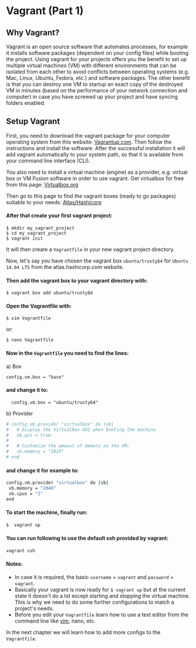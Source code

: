 # Vagrant (Part 1)

## Why Vagrant?

Vagrant is an open source software that automates processes, for example it installs software packages (dependent on your config files) while booting the project. Using vagrant for your projects offers you the benefit to set up multiple virtual machines (VM) with different environments that can be isolated from each other to avoid conflicts between operating systems (e.g. Mac, Linux, Ubuntu, Fedora, etc.) and software packages. The other benefit is that you can destroy one VM to startup an exact copy of the destroyed VM in minutes (based on the performance of your network connection and computer) in case you have screwed up your project and have syncing folders enabled.

## Setup Vagrant

First, you need to download the vagrant package for your computer operating system from this website:
[Vagrantup.com](https://www.vagrantup.com/downloads.html). Then follow the instructions and install the software. After the successful installation it will add vagrant automatically to your system path, so that it is available from your command line interface (CLI).

You also need to install a virtual machine (engine) as a provider, e.g. virtual box or VM Fusion software in order to use vagrant. Get virtualbox for free from this page:
[Virtualbox.org](https://www.virtualbox.org/wiki/Downloads)

Then go to this page to find the vagrant boxes (ready to go packages) suitable to your needs:
[Atlas/Hashicorp](https://atlas.hashicorp.com/boxes/search)

#### After that create your first vagrant project:
```
$ mkdir my_vagrant_project
$ cd my_vagrant_project
$ vagrant init
```

It will then create a `Vagrantfile` in your new vagrant project directory.

Now, let's say you have chosen the vagrant box `ubuntu/trusty64` for `Ubuntu 14.04 LTS` from the atlas.hashicorp.com website. 

#### Then add the vagrant box to your vagrant directory with:

```
$ vagrant box add ubuntu/trusty64
```

#### Open the Vagrantfile with:
```
$ vim Vagrantfile
```
or:
```
$ nano Vagrantfile
```

#### Now in the `Vagrantfile` you need to find the lines:

a) Box

```
config.vm.box = "base"
```
#### and change it to:
```
  config.vm.box = "ubuntu/trusty64"
```

b) Provider

```bash
# config.vm.provider "virtualbox" do |vb|
#   # Display the VirtualBox GUI when booting the machine
#   vb.gui = true
#
#   # Customize the amount of memory on the VM:
#   vb.memory = "1024"
# end
```
#### and change it for example to:

 ```bash
 config.vm.provider "virtualbox" do |vb|
  vb.memory = "2048"
  vb.cpus = "2"
 end
```

#### To start the machine, finally run:
```bash
$  vagrant up
```

#### You can run following to use the default ssh provided by vagrant:
```bash
vagrant ssh
```

#### Notes: 

- In case it is required, the basic `username` = `vagrant` and `password` = `vagrant`.
- Basically your vagrant is now ready for `$ vagrant up` but at the current state it doesn't do a lot except starting and stopping the virtual machine. This is why we need to do some further configurations to match a project's needs. 
- Before you edit your `Vagrantfile` learn how to use a text editor from the command line like [vim](http://www.openvim.com), nano, etc.

In the next chapter we will learn how to add more configs to the `Vagrantfile`.
